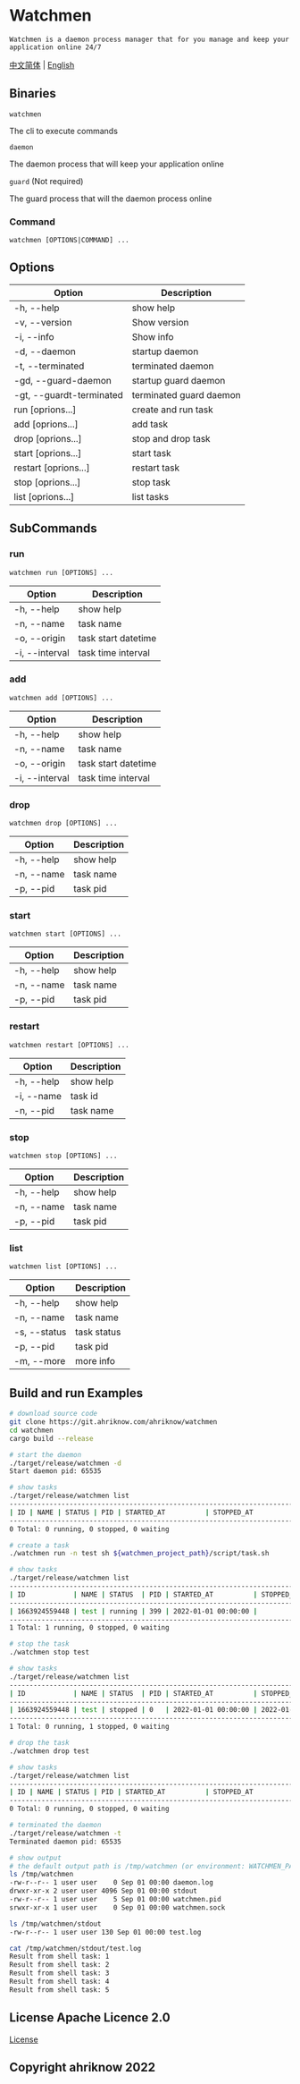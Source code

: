 # Watchmen

`
Watchmen is a daemon process manager that for you manage and keep your application online 24/7
`

[中文简体](README.md) | [English](README_EN.md)

## Binaries

`watchmen`

The cli to execute commands

`daemon`

The daemon process that will keep your application online

`guard` (Not required)

The guard process that will the daemon process online

### Command 

`watchmen [OPTIONS|COMMAND] ...`

## Options
| Option                   | Description             |
| ------------------------ | ----------------------- |
| -h, --help               | show help               |
| -v, --version            | Show version            |
| -i, --info               | Show info               |
| -d, --daemon             | startup daemon          |
| -t, --terminated         | terminated daemon       |
| -gd, --guard-daemon      | startup guard daemon    |
| -gt, --guardt-terminated | terminated guard daemon |
| run [oprions...]         | create and run task     |
| add [oprions...]         | add task                |
| drop [oprions...]        | stop and drop task      |
| start [oprions...]       | start task              |
| restart [oprions...]     | restart task            |
| stop [oprions...]        | stop task               |
| list [oprions...]        | list tasks              |


## SubCommands

### run

`watchmen run [OPTIONS] ...`

| Option         | Description         |
| -------------- | ------------------- |
| -h, --help     | show help           |
| -n, --name     | task name           |
| -o, --origin   | task start datetime |
| -i, --interval | task time interval  |

### add

`watchmen add [OPTIONS] ...`

| Option         | Description         |
| -------------- | ------------------- |
| -h, --help     | show help           |
| -n, --name     | task name           |
| -o, --origin   | task start datetime |
| -i, --interval | task time interval  |

### drop

`watchmen drop [OPTIONS] ...`

| Option     | Description |
| ---------- | ----------- |
| -h, --help | show help   |
| -n, --name | task name   |
| -p, --pid  | task pid    |

### start

`watchmen start [OPTIONS] ...`

| Option     | Description |
| ---------- | ----------- |
| -h, --help | show help   |
| -n, --name | task name   |
| -p, --pid  | task pid    |

### restart

`watchmen restart [OPTIONS] ...`

| Option     | Description |
| ---------- | ----------- |
| -h, --help | show help   |
| -i, --name | task id     |
| -n, --pid  | task name   |

### stop

`watchmen stop [OPTIONS] ...`

| Option     | Description |
| ---------- | ----------- |
| -h, --help | show help   |
| -n, --name | task name   |
| -p, --pid  | task pid    |

### list

`watchmen list [OPTIONS] ...`

| Option       | Description |
| ------------ | ----------- |
| -h, --help   | show help   |
| -n, --name   | task name   |
| -s, --status | task status |
| -p, --pid    | task pid    |
| -m, --more   | more info   |

## Build and run Examples

```bash
# download source code
git clone https://git.ahriknow.com/ahriknow/watchmen
cd watchmen
cargo build --release

# start the daemon
./target/release/watchmen -d
Start daemon pid: 65535

# show tasks
./target/release/watchmen list
------------------------------------------------------------------------------------
| ID | NAME | STATUS | PID | STARTED_AT          | STOPPED_AT          | EXIT_CODE |
------------------------------------------------------------------------------------
0 Total: 0 running, 0 stopped, 0 waiting

# create a task
./watchmen run -n test sh ${watchmen_project_path}/script/task.sh

# show tasks
./target/release/watchmen list
------------------------------------------------------------------------------------------------
| ID            | NAME | STATUS  | PID | STARTED_AT          | STOPPED_AT          | EXIT_CODE |
------------------------------------------------------------------------------------------------
| 1663924559448 | test | running | 399 | 2022-01-01 00:00:00 |                     |           |
------------------------------------------------------------------------------------------------
1 Total: 1 running, 0 stopped, 0 waiting

# stop the task
./watchmen stop test

# show tasks
./target/release/watchmen list
------------------------------------------------------------------------------------------------
| ID            | NAME | STATUS  | PID | STARTED_AT          | STOPPED_AT          | EXIT_CODE |
------------------------------------------------------------------------------------------------
| 1663924559448 | test | stopped | 0   | 2022-01-01 00:00:00 | 2022-01-01 00:00:05 | 0         |
------------------------------------------------------------------------------------------------
1 Total: 0 running, 1 stopped, 0 waiting

# drop the task
./watchmen drop test

# show tasks
./target/release/watchmen list
------------------------------------------------------------------------------------
| ID | NAME | STATUS | PID | STARTED_AT          | STOPPED_AT          | EXIT_CODE |
------------------------------------------------------------------------------------
0 Total: 0 running, 0 stopped, 0 waiting

# terminated the daemon
./target/release/watchmen -t
Terminated daemon pid: 65535

# show output
# the default output path is /tmp/watchmen (or environment: WATCHMEN_PATH)
ls /tmp/watchmen
-rw-r--r-- 1 user user    0 Sep 01 00:00 daemon.log
drwxr-xr-x 2 user user 4096 Sep 01 00:00 stdout
-rw-r--r-- 1 user user    5 Sep 01 00:00 watchmen.pid
srwxr-xr-x 1 user user    0 Sep 01 00:00 watchmen.sock

ls /tmp/watchmen/stdout
-rw-r--r-- 1 user user 130 Sep 01 00:00 test.log

cat /tmp/watchmen/stdout/test.log
Result from shell task: 1
Result from shell task: 2
Result from shell task: 3
Result from shell task: 4
Result from shell task: 5
```

## License Apache Licence 2.0
[License](./LICENSE)

## Copyright ahriknow 2022
